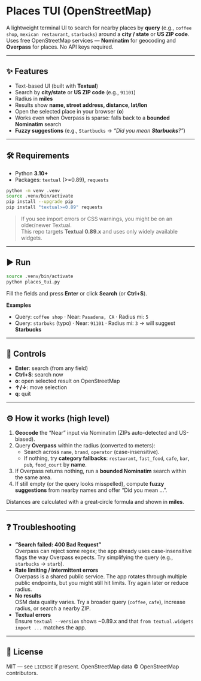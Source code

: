 # Places TUI (OpenStreetMap)

A lightweight terminal UI to search for nearby places by **query** (e.g., `coffee shop`, `mexican restaurant`, `starbucks`) around a **city / state** or **US ZIP code**.  
Uses free OpenStreetMap services — **Nominatim** for geocoding and **Overpass** for places. No API keys required.

---

## ✨ Features

- Text-based UI (built with **Textual**)
- Search by **city/state** or **US ZIP code** (e.g., `91101`)
- Radius in **miles**
- Results show **name, street address, distance, lat/lon**
- Open the selected place in your browser (**o**)
- Works even when Overpass is sparse: falls back to a **bounded Nominatim** search
- **Fuzzy suggestions** (e.g., `Startbucks` → _“Did you mean **Starbucks**?”_)

---

## 🛠️ Requirements

- Python **3.10+**
- Packages: `textual` (>=0.89), `requests`

```bash
python -m venv .venv
source .venv/bin/activate
pip install --upgrade pip
pip install "textual>=0.89" requests
```

> If you see import errors or CSS warnings, you might be on an older/newer Textual.  
> This repo targets **Textual 0.89.x** and uses only widely available widgets.

---

## ▶️ Run

```bash
source .venv/bin/activate
python places_tui.py
```

Fill the fields and press **Enter** or click **Search** (or **Ctrl+S**).

**Examples**
- Query: `coffee shop` · Near: `Pasadena, CA` · Radius mi: `5`
- Query: `starbuks` (typo) · Near: `91101` · Radius mi: `3` → will suggest **Starbucks**

---

## 🧭 Controls

- **Enter**: search (from any field)
- **Ctrl+S**: search now
- **o**: open selected result on OpenStreetMap
- **↑/↓**: move selection
- **q**: quit

---

## ⚙️ How it works (high level)

1. **Geocode** the “Near” input via Nominatim (ZIPs auto-detected and US-biased).
2. Query **Overpass** within the radius (converted to meters):
   - Search across `name`, `brand`, `operator` (case-insensitive).
   - If nothing, try **category fallbacks**: `restaurant`, `fast_food`, `cafe`, `bar`, `pub`, `food_court` by **name**.
3. If Overpass returns nothing, run a **bounded Nominatim** search within the same area.
4. If still empty (or the query looks misspelled), compute **fuzzy suggestions** from nearby names and offer “Did you mean …”.

Distances are calculated with a great‑circle formula and shown in **miles**.

---

## ❓ Troubleshooting

- **“Search failed: 400 Bad Request”**  
  Overpass can reject some regex; the app already uses case-insensitive flags the way Overpass expects. Try simplifying the query (e.g., `starbucks` → `starb`).
- **Rate limiting / intermittent errors**  
  Overpass is a shared public service. The app rotates through multiple public endpoints, but you might still hit limits. Try again later or reduce radius.
- **No results**  
  OSM data quality varies. Try a broader query (`coffee`, `cafe`), increase radius, or search a nearby ZIP.
- **Textual errors**  
  Ensure `textual --version` shows ~0.89.x and that `from textual.widgets import ...` matches the app.

---

## 📝 License

MIT — see `LICENSE` if present. OpenStreetMap data © OpenStreetMap contributors.
